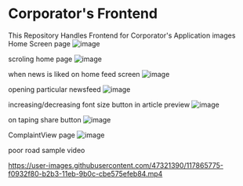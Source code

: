 # Corporator's Frontend
This Repository Handles Frontend for Corporator's Application
images
Home Screen page
![image](https://user-images.githubusercontent.com/47321390/115930107-8b170480-a4a6-11eb-8f08-b5bc62bb41e2.png)

scroling home page
![image](https://user-images.githubusercontent.com/47321390/115930185-a7b33c80-a4a6-11eb-908c-9f9ff4a662c7.png)

when news is liked on home feed screen
![image](https://user-images.githubusercontent.com/47321390/115930303-d7624480-a4a6-11eb-9f61-82ff0731d7bf.png)

opening particular newsfeed
![image](https://user-images.githubusercontent.com/47321390/115785471-217ef380-a3dd-11eb-9553-83d65f2ccd0e.png)



increasing/decreasing font size button in article preview
![image](https://user-images.githubusercontent.com/47321390/115785783-905c4c80-a3dd-11eb-90ac-d5809d9f50cd.png)

on taping share button
![image](https://user-images.githubusercontent.com/47321390/115785834-a23def80-a3dd-11eb-90af-8a93f2ed705c.png)

ComplaintView page
![image](https://user-images.githubusercontent.com/47321390/115930362-f1038c00-a4a6-11eb-9f94-0a9614c2456a.png)

poor road sample video

https://user-images.githubusercontent.com/47321390/117865775-f0932f80-b2b3-11eb-9b0c-cbe575efeb84.mp4


